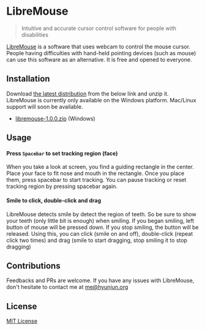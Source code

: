 # LibreMouse
> Intuitive and accurate cursor control software for people with disabilities

[LibreMouse](http://github.com/agemor/libremouse) is a software that uses webcam to control the mouse cursor. People having difficulties with hand-held pointing devices (such as mouse) can use this software as an alternative. It is free and opened to everyone.

## Installation
Download [the latest distribution](https://github.com/agemor/libremouse/blob/master/Releases/libremouse-1.0.0.zip) from the below link and unzip it. LibreMouse is currently only available on the Windows platform. Mac/Linux support will soon be available.

-  [libremouse-1.0.0.zip](https://github.com/agemor/libremouse/blob/master/Releases/libremouse-1.0.0.zip) (Windows)

## Usage
#### Press `Spacebar` to set tracking region (face)
When you take a look at screen, you find a guiding rectangle in the center. Place your face to fit nose and mouth in the rectangle. Once you place them, press spacebar to start tracking. You can pause tracking or reset tracking region by pressing spacebar again.


#### Smile to click, double-click and drag
LibreMouse detects smile by detect the region of teeth. So be sure to show your teeth (only little bit is enough) when smiling. If you began smiling, left button of mouse will be pressed down. If you stop smiling, the button will be released. Using this, you can click (smile on and off), double-click (repeat click two times) and drag (smile to start dragging, stop smiling it to stop dragging)


## Contributions
Feedbacks and PRs are welcome. If you have any issues with LibreMouse, don't hesitate to contact me at [me@hyunjun.org](mailto:me@hyunjun.org)

## License
[MIT License](https://github.com/agemor/libremouse/blob/master/LICENSE)
